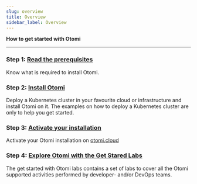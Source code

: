 ```yaml
---
slug: overview
title: Overview
sidebar_label: Overview
---
```




**How to get started with Otomi**

---

### Step 1: [Read the prerequisites](prerequisites.md)
Know what is required to install Otomi.


### Step 2: [Install Otomi](installation/overview.md)
Deploy a Kubernetes cluster in your favourite cloud or infrastructure and install Otomi on it. The examples on how to deploy a Kubernetes cluster are only to help you get started.

### Step 3: [Activate your installation ](activation.md)
Activate your Otomi installation on [otomi.cloud](https://portal.otomi.cloud)

### Step 4: [Explore Otomi with the Get Stared Labs](/docs/for-devs/get-started/overview)
The get started with Otomi labs contains a set of labs to cover all the Otomi supported activities performed by developer- and/or DevOps teams.
